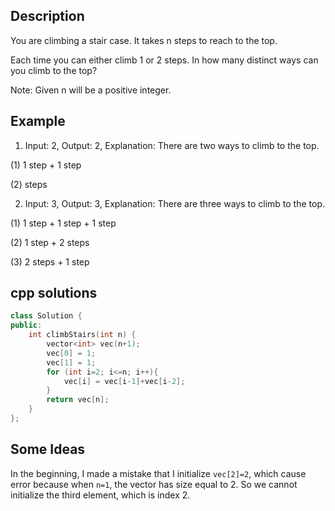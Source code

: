 Description
--
You are climbing a stair case. It takes n steps to reach to the top.

Each time you can either climb 1 or 2 steps. In how many distinct ways can you climb to the top?

Note: Given n will be a positive integer.

Example
--
1. Input: 2,
Output: 2,
Explanation: There are two ways to climb to the top.

(1) 1 step + 1 step

(2)  steps

2. Input: 3,
Output: 3,
Explanation: There are three ways to climb to the top.

(1) 1 step + 1 step + 1 step

(2) 1 step + 2 steps

(3) 2 steps + 1 step

cpp solutions 
---
```cpp
class Solution {
public:
    int climbStairs(int n) {
        vector<int> vec(n+1);
        vec[0] = 1;
        vec[1] = 1;
        for (int i=2; i<=n; i++){
            vec[i] = vec[i-1]+vec[i-2];
        }
        return vec[n];
    }
};
```


Some Ideas
--
In the beginning, I made a mistake that I initialize `vec[2]=2`, which cause error because when `n=1`, the vector has size equal to 2. So we cannot initialize the third element, which is index 2.
